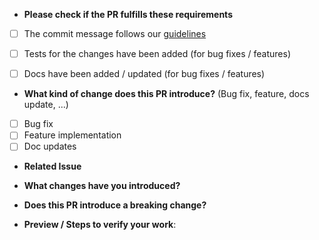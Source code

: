 * **Please check if the PR fulfills these requirements**
- [ ] The commit message follows our [guidelines](https://blog.fossasia.org/open-source-developer-guide-and-best-practices-at-fossasia/)
- [ ] Tests for the changes have been added (for bug fixes / features)
- [ ] Docs have been added / updated (for bug fixes / features)


* **What kind of change does this PR introduce?** (Bug fix, feature, docs update, ...)
- [ ] Bug fix
- [ ] Feature implementation
- [ ] Doc updates

* **Related Issue**
<!-- Please provide the reference to the issue you are fixing-->


* **What changes have you introduced?**



* **Does this PR introduce a breaking change?**



* **Preview / Steps to verify your work**:
